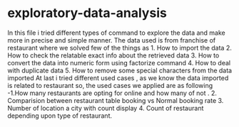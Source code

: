 # exploratory-data-analysis
In this file i tried different types of command to explore the data and make more in precise and simple manner. The data used is from franchise of restaurant where we solved few of the things as 1.  How to import the data 2. How to check the relatable exact info about the retrieved data 3. How to convert the data into numeric form using factorize command 4. How to deal with duplicate data 5. How to remove some special characters from the data imported  At last i tried different used cases , as we know the data imported is related to restaurant so, the used cases we applied are as following -1.How many restaurants are opting for online and how many of not . 2. Comparision between restaurant table booking vs Normal booking rate 3. Number of location a city with count display 4. Count of restaurant depending upon type of restaurant.
